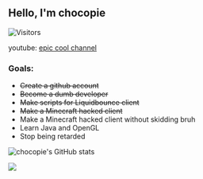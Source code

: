## Hello, I'm chocopie

<img alt="Visitors" src="https://komarev.com/ghpvc/?username=chocopie69&style=flat&labelColor=black&logo=github&label=Profile+Views&color=0d8ce0"/>

youtube: [epic cool channel](https://youtube.com/chocopiepogger)

### Goals:
- ~~Create a github account~~
- ~~Become a dumb developer~~
- ~~Make scripts for Liquidbounce client~~
- ~~Make a Minecraft hacked client~~
- Make a Minecraft hacked client without skidding bruh
- Learn Java and OpenGL
- Stop being retarded

![chocopie's GitHub stats](https://github-readme-stats.vercel.app/api?username=chocopie69&show_icons=true&theme=algolia)

<p align="left">
  <img src="https://discord.c99.nl/widget/theme-1/724277801565290546.png" />
</p>

  

